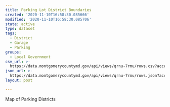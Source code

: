 ```yaml
---
title: Parking Lot District Boundaries
created: '2020-11-10T16:58:30.085666'
modified: '2020-11-10T16:58:30.085706'
state: active
type: dataset
tags:
  - District
  - Garage
  - Parking
groups:
  - Local Government
csv_url: >-
  https://data.montgomerycountymd.gov/api/views/qrnu-7rmu/rows.csv?accessType=DOWNLOAD
json_url: >-
  https://data.montgomerycountymd.gov/api/views/qrnu-7rmu/rows.json?accessType=DOWNLOAD
layout: post

---
```

Map of Parking Districts
